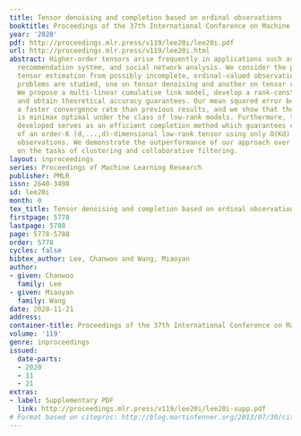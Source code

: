 ```yaml
---
title: Tensor denoising and completion based on ordinal observations
booktitle: Proceedings of the 37th International Conference on Machine Learning
year: '2020'
pdf: http://proceedings.mlr.press/v119/lee20i/lee20i.pdf
url: http://proceedings.mlr.press/v119/lee20i.html
abstract: Higher-order tensors arise frequently in applications such as neuroimaging,
  recommendation system, and social network analysis. We consider the problem of low-rank
  tensor estimation from possibly incomplete, ordinal-valued observations. Two related
  problems are studied, one on tensor denoising and another on tensor completion.
  We propose a multi-linear cumulative link model, develop a rank-constrained M-estimator,
  and obtain theoretical accuracy guarantees. Our mean squared error bound enjoys
  a faster convergence rate than previous results, and we show that the proposed estimator
  is minimax optimal under the class of low-rank models. Furthermore, the procedure
  developed serves as an efficient completion method which guarantees consistent recovery
  of an order-K (d,...,d)-dimensional low-rank tensor using only O(Kd) noisy, quantized
  observations. We demonstrate the outperformance of our approach over previous methods
  on the tasks of clustering and collaborative filtering.
layout: inproceedings
series: Proceedings of Machine Learning Research
publisher: PMLR
issn: 2640-3498
id: lee20i
month: 0
tex_title: Tensor denoising and completion based on ordinal observations
firstpage: 5778
lastpage: 5788
page: 5778-5788
order: 5778
cycles: false
bibtex_author: Lee, Chanwoo and Wang, Miaoyan
author:
- given: Chanwoo
  family: Lee
- given: Miaoyan
  family: Wang
date: 2020-11-21
address: 
container-title: Proceedings of the 37th International Conference on Machine Learning
volume: '119'
genre: inproceedings
issued:
  date-parts:
  - 2020
  - 11
  - 21
extras:
- label: Supplementary PDF
  link: http://proceedings.mlr.press/v119/lee20i/lee20i-supp.pdf
# Format based on citeproc: http://blog.martinfenner.org/2013/07/30/citeproc-yaml-for-bibliographies/
---
```

